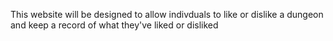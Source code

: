 This website will be designed to allow indivduals to like or dislike a dungeon and keep a record of what they've liked or disliked